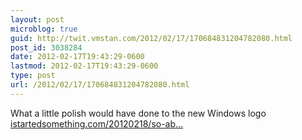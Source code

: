 ```yaml
---
layout: post
microblog: true
guid: http://twit.vmstan.com/2012/02/17/170684831204782080.html
post_id: 3038284
date: 2012-02-17T19:43:29-0600
lastmod: 2012-02-17T19:43:29-0600
type: post
url: /2012/02/17/170684831204782080.html
---
```

What a little polish would have done to the new Windows logo <a href="http://www.istartedsomething.com/20120218/so-about-that-windows-8-logo/">istartedsomething.com/20120218/so-ab…</a>
